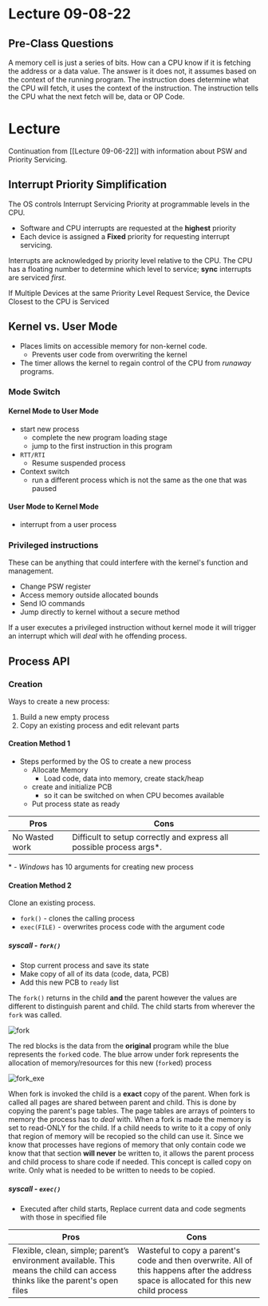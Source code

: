 # Lecture 09-08-22
## Pre-Class Questions
A memory cell is just a series of bits. How can a CPU know if it is fetching the address or a data value. The answer is it does not, it assumes based on the context of the running program. The instruction does determine what the CPU will fetch, it uses the context of the instruction. The instruction tells the CPU what the next fetch will be, data or OP Code. 

# Lecture
Continuation from [[Lecture 09-06-22]] with information about PSW and Priority Servicing. 

## Interrupt Priority Simplification
The OS controls Interrupt Servicing Priority at programmable levels in the CPU. 
- Software and CPU interrupts are requested at the **highest** priority
- Each device is assigned a **Fixed** priority for requesting interrupt servicing.

Interrupts are acknowledged by priority level relative to the CPU. The CPU has a floating number to determine which level to service; **sync** interrupts are serviced *first*. 

If Multiple Devices at the same Priority Level Request Service, the Device Closest to the CPU is Serviced

## Kernel vs. User Mode
- Places limits on accessible memory for non-kernel code.
	- Prevents user code from overwriting the kernel
- The timer allows the kernel to regain control of the CPU from *runaway* programs. 

### Mode Switch
#### Kernel Mode to User Mode
+ start new process
	+ complete the new program loading stage
	+ jump to the first instruction in this program
+ `RTT/RTI`
	+ Resume suspended process
+ Context switch
	+ run a different process which is not the same as the one that was paused

#### User Mode to Kernel Mode
+ interrupt from a user process

### Privileged instructions
These can be anything that could interfere with the kernel's function and management.
+ Change PSW register
+ Access memory outside allocated bounds
+ Send IO commands
+ Jump directly to kernel without a secure method

If a user executes a privileged instruction without kernel mode it will trigger an interrupt which will *deal* with he offending process. 

## Process API
### Creation
Ways to create a new process:
1. Build a new empty process
2. Copy an existing process and edit relevant parts

#### Creation Method 1
+ Steps performed by the OS to create a new process
	+ Allocate Memory
		+ Load code, data into memory, create stack/heap
	+ create and initialize PCB
		+ so it can be switched on when CPU becomes available
	+ Put process state as ready

| Pros           | Cons                                                                  |
| -------------- | --------------------------------------------------------------------- |
| No Wasted work | Difficult to setup correctly and express all possible process args\*. |

\* -  *Windows* has 10 arguments for creating new process

#### Creation Method 2
Clone an existing process. 
+ `fork()` - clones the calling process
+ `exec(FILE)` - overwrites process code with the argument code

##### syscall - `fork()`
- Stop current process and save its state
- Make copy of all of its data (code, data, PCB)
- Add this new PCB to `ready` list

The `fork()` returns in the child **and** the parent however the values are different to distinguish parent and child. The child starts from wherever the `fork` was called.  

![fork](/img/fork.png)

The red blocks is the data from the **original** program while the blue represents the `fork`ed code. The blue arrow under fork represents the allocation of memory/resources for this new (`fork`ed) process

![fork_exe](/img/fork_exe.png)

When fork is invoked the child is a **exact** copy of the parent. When fork is called all pages are shared between parent and child. This is done by copying the parent's page tables. The page tables are arrays of pointers to memory the process has to *deal* with. When a fork is made the memory is set to read-ONLY for the child. If a child needs to write to it a copy of only that region of memory will be recopied so the child can use it. Since we know that processes have regions of memory that only contain code we know that that section **will never** be written to, it allows the parent process and child process to share code if needed. This concept is called copy on write. Only what is needed to be written to needs to be copied. 

##### syscall - `exec()`
- Executed after child starts, Replace current data and code segments with those in specified file

| Pros                                                                                                                         | Cons                                                                                                                                     |
| ---------------------------------------------------------------------------------------------------------------------------- | ---------------------------------------------------------------------------------------------------------------------------------------- |
| Flexible, clean, simple; parent’s environment available. This means the child can access thinks like the parent's open files | Wasteful to copy a parent's code and then overwrite. All of this happens after the address space is allocated for this new child process |

